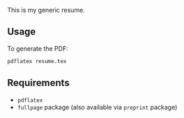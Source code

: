 This is my generic resume.

## Usage

To generate the PDF:

```sh
pdflatex resume.tex
```

## Requirements

- `pdflatex`
- `fullpage` package (also available via `preprint` package)
